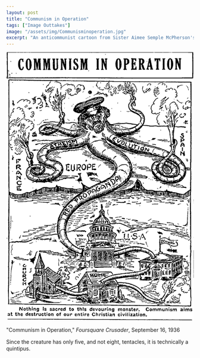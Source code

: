 ```yaml
---
layout: post
title: "Communism in Operation"
tags: ["Image Outtakes"]
image: "/assets/img/Communisminoperation.jpg"
excerpt: "An anticommunist cartoon from Sister Aimee Semple McPherson's Church of the Foursquare Gospel"
---
```

![Communism in Operation](/assets/img/Communisminoperation.jpg)

"Communism in Operation," *Foursquare  Crusader*,  September  16,  1936

Since the creature has only ﬁve, and not eight, tentacles, it is technically a quintipus.
